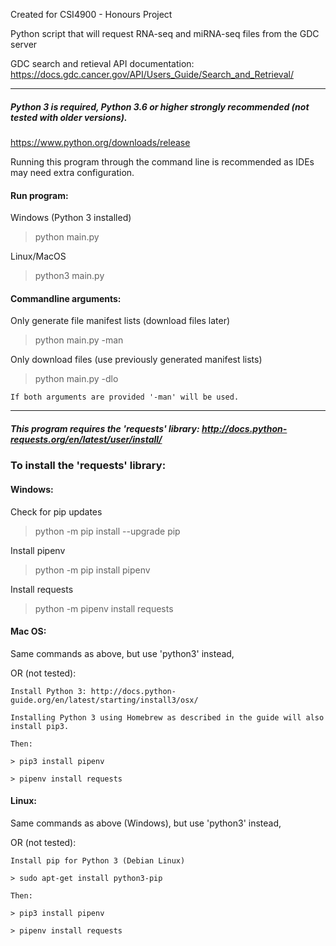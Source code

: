 Created for CSI4900 - Honours Project

Python script that will request RNA-seq and miRNA-seq files from the GDC server

GDC search and retieval API documentation: https://docs.gdc.cancer.gov/API/Users_Guide/Search_and_Retrieval/

___

##### Python 3 is required, Python 3.6 or higher strongly recommended (not tested with older versions).

https://www.python.org/downloads/release

Running this program through the command line is recommended as IDEs may need extra configuration.

#### Run program:

Windows (Python 3 installed)

> python main.py

Linux/MacOS

> python3 main.py

#### Commandline arguments:

Only generate file manifest lists (download files later)

> python main.py -man

Only download files (use previously generated manifest lists)

> python main.py -dlo

    If both arguments are provided '-man' will be used.

___

##### This program requires the 'requests' library: http://docs.python-requests.org/en/latest/user/install/

### To install the 'requests' library:


#### Windows: 


Check for pip updates

> python -m pip install --upgrade pip


Install pipenv

> python -m pip install pipenv


Install requests

> python -m pipenv install requests


#### Mac OS:

Same commands as above, but use 'python3' instead, 

OR (not tested):


    Install Python 3: http://docs.python-guide.org/en/latest/starting/install3/osx/ 

    Installing Python 3 using Homebrew as described in the guide will also install pip3.

    Then:

    > pip3 install pipenv

    > pipenv install requests


#### Linux:

Same commands as above (Windows), but use 'python3' instead, 

OR (not tested):


    Install pip for Python 3 (Debian Linux)

    > sudo apt-get install python3-pip

    Then:

    > pip3 install pipenv

    > pipenv install requests
